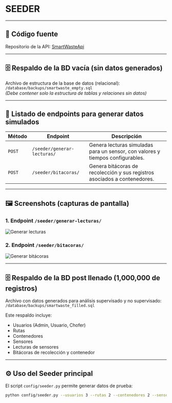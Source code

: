 # SEEDER
<hr>

## 📂 Código fuente
Repositorio de la API: [SmartWasteApi](https://github.com/JoseLuisCM663/SmartWasteApi)

---

## 🗄️ Respaldo de la BD vacía (sin datos generados)
Archivo de estructura de la base de datos (relacional):  
`/database/backups/smartwaste_empty.sql`  
*(Debe contener solo la estructura de tablas y relaciones sin datos)*

---

## 🔗 Listado de endpoints para generar datos simulados

| Método | Endpoint                       | Descripción                                                                 |
|--------|--------------------------------|-----------------------------------------------------------------------------|
| `POST` | `/seeder/generar-lecturas/`    | Genera lecturas simuladas para un sensor, con valores y tiempos configurables. |
| `POST` | `/seeder/bitacoras/`           | Genera bitácoras de recolección y sus registros asociados a contenedores.   |

---

## 🖼️ Screenshots (capturas de pantalla)

### 1. Endpoint `/seeder/generar-lecturas/`
![Generar lecturas](screenshots/seeder_generar_lecturas.png)

### 2. Endpoint `/seeder/bitacoras/`
![Generar bitácoras](screenshots/seeder_generar_bitacoras.png)

---

## 🗄️ Respaldo de la BD post llenado (1,000,000 de registros)
Archivo con datos generados para análisis supervisado y no supervisado:  
`/database/backups/smartwaste_filled.sql`

Este respaldo incluye:
- Usuarios (Admin, Usuario, Chofer)
- Rutas
- Contenedores
- Sensores
- Lecturas de sensores
- Bitácoras de recolección y contenedor

---

## ⚙️ Uso del Seeder principal
El script `config/seeder.py` permite generar datos de prueba:

```bash
python config/seeder.py --usuarios 3 --rutas 2 --contenedores 2 --sensores 2 --seed 42

